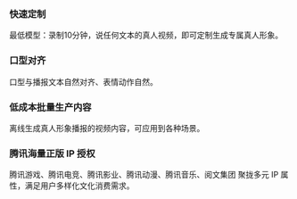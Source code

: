 ### 快速定制
最低模型：录制10分钟，说任何文本的真人视频，即可定制生成专属真人形象。
### 口型对齐
口型与播报文本自然对齐、表情动作自然。
### 低成本批量生产内容
离线生成真人形象播报的视频内容，可应用到各种场景。
### 腾讯海量正版 IP 授权
腾讯游戏、腾讯电竞、腾讯影业、腾讯动漫、腾讯音乐、阅文集团
聚拢多元 IP 属性，满足用户多样化文化消费需求。
